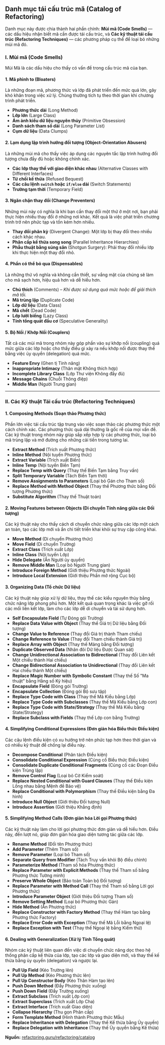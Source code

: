## Danh mục tái cấu trúc mã (Catalog of Refactoring)

Danh mục này được chia thành hai phần chính: **Mùi mã (Code Smells)** — các dấu hiệu nhận biết mã cần được tái cấu trúc, và **Các kỹ thuật tái cấu trúc (Refactoring Techniques)** — các phương pháp cụ thể để loại bỏ những mùi mã đó.

### I. Mùi mã (Code Smells)

Mùi Mã là các dấu hiệu cho thấy có vấn đề trong cấu trúc mã của bạn.

#### 1. Mã phình to (Bloaters)

Là những đoạn mã, phương thức và lớp đã phát triển đến mức quá lớn, gây khó khăn trong việc xử lý. Chúng thường tích tụ theo thời gian khi chương trình phát triển.

* **Phương thức dài** (Long Method)
* **Lớp lớn** (Large Class)
* **Ám ảnh kiểu dữ liệu nguyên thủy** (Primitive Obsession)
* **Danh sách tham số dài** (Long Parameter List)
* **Cụm dữ liệu** (Data Clumps)

#### 2. Lạm dụng lập trình hướng đối tượng (Object-Orientation Abusers)

Là những mùi mã cho thấy việc áp dụng các nguyên tắc lập trình hướng đối tượng chưa đầy đủ hoặc không chính xác.

* **Các lớp thay thế với giao diện khác nhau** (Alternative Classes with Different Interfaces)
* **Từ chối kế thừa** (Refused Bequest)
* **Các câu lệnh `switch` hoặc `if/else` dài** (Switch Statements)
* **Trường tạm thời** (Temporary Field)

#### 3. Ngăn chặn thay đổi (Change Preventers)

Những mùi này có nghĩa là khi bạn cần thay đổi một thứ ở một nơi, bạn phải thực hiện nhiều thay đổi ở những nơi khác. Kết quả là việc phát triển chương trình trở nên phức tạp và tốn kém hơn nhiều.

* **Thay đổi phân kỳ** (Divergent Change): Một lớp bị thay đổi theo nhiều cách khác nhau.
* **Phân cấp kế thừa song song** (Parallel Inheritance Hierarchies)
* **Phẫu thuật bằng súng săn** (Shotgun Surgery): Phải thay đổi nhiều lớp khi thực hiện một thay đổi nhỏ.

#### 4. Phần có thể bỏ qua (Dispensables)

Là những thứ vô nghĩa và không cần thiết, sự vắng mặt của chúng sẽ làm cho mã sạch hơn, hiệu quả hơn và dễ hiểu hơn.

* **Chú thích** (Comments) – *Khi được sử dụng quá mức hoặc để giải thích mã tồi.*
* **Mã trùng lặp** (Duplicate Code)
* **Lớp dữ liệu** (Data Class)
* **Mã chết** (Dead Code)
* **Lớp lười biếng** (Lazy Class)
* **Tính tổng quát đầu cơ** (Speculative Generality)

#### 5. Bộ Nối / Khớp Nối (Couplers)

Tất cả các mùi mã trong nhóm này góp phần vào sự khớp nối (coupling) quá mức giữa các lớp hoặc cho thấy điều gì xảy ra nếu khớp nối được thay thế bằng việc ủy quyền (delegation) quá mức.

* **Feature Envy** (Ghen tị Tính năng)
* **Inappropriate Intimacy** (Thân mật Không thích hợp)
* **Incomplete Library Class** (Lớp Thư viện Không đầy đủ)
* **Message Chains** (Chuỗi Thông điệp)
* **Middle Man** (Người Trung gian)

---

### II. Các Kỹ thuật Tái cấu trúc (Refactoring Techniques)

#### 1. Composing Methods (Soạn thảo Phương thức)

Phần lớn việc tái cấu trúc tập trung vào việc soạn thảo các phương thức một cách chính xác. Các phương thức quá dài thường là gốc rễ của mọi vấn đề. Các kỹ thuật trong nhóm này giúp sắp xếp hợp lý các phương thức, loại bỏ mã trùng lặp và mở đường cho những cải tiến trong tương lai.

* **Extract Method** (Trích xuất Phương thức)
* **Inline Method** (Nội tuyến Phương thức)
* **Extract Variable** (Trích xuất Biến)
* **Inline Temp** (Nội tuyến Biến Tạm)
* **Replace Temp with Query** (Thay thế Biến Tạm bằng Truy vấn)
* **Split Temporary Variable** (Tách Biến Tạm thời)
* **Remove Assignments to Parameters** (Loại bỏ Gán cho Tham số)
* **Replace Method with Method Object** (Thay thế Phương thức bằng Đối tượng Phương thức)
* **Substitute Algorithm** (Thay thế Thuật toán)

#### 2. Moving Features between Objects (Di chuyển Tính năng giữa các Đối tượng)

Các kỹ thuật này cho thấy cách di chuyển chức năng giữa các lớp một cách an toàn, tạo các lớp mới và ẩn chi tiết triển khai khỏi sự truy cập công khai.

* **Move Method** (Di chuyển Phương thức)
* **Move Field** (Di chuyển Trường)
* **Extract Class** (Trích xuất Lớp)
* **Inline Class** (Nội tuyến Lớp)
* **Hide Delegate** (Ẩn Người ủy quyền)
* **Remove Middle Man** (Loại bỏ Người Trung gian)
* **Introduce Foreign Method** (Giới thiệu Phương thức Ngoài)
* **Introduce Local Extension** (Giới thiệu Phần mở rộng Cục bộ)

#### 3. Organizing Data (Tổ chức Dữ liệu)

Các kỹ thuật này giúp xử lý dữ liệu, thay thế các kiểu nguyên thủy bằng chức năng lớp phong phú hơn. Một kết quả quan trọng khác là việc gỡ rối các mối liên kết lớp, làm cho các lớp dễ di chuyển và tái sử dụng hơn.

* **Self Encapsulate Field** (Tự Đóng gói Trường)
* **Replace Data Value with Object** (Thay thế Giá trị Dữ liệu bằng Đối tượng)
* **Change Value to Reference** (Thay đổi Giá trị thành Tham chiếu)
* **Change Reference to Value** (Thay đổi Tham chiếu thành Giá trị)
* **Replace Array with Object** (Thay thế Mảng bằng Đối tượng)
* **Duplicate Observed Data** (Nhân đôi Dữ liệu Được Quan sát)
* **Change Unidirectional Association to Bidirectional** (Thay đổi Liên kết Một chiều thành Hai chiều)
* **Change Bidirectional Association to Unidirectional** (Thay đổi Liên kết Hai chiều thành Một chiều)
* **Replace Magic Number with Symbolic Constant** (Thay thế Số "Ma thuật" bằng Hằng số Ký hiệu)
* **Encapsulate Field** (Đóng gói Trường)
* **Encapsulate Collection** (Đóng gói Bộ sưu tập)
* **Replace Type Code with Class** (Thay thế Mã Kiểu bằng Lớp)
* **Replace Type Code with Subclasses** (Thay thế Mã Kiểu bằng Lớp con)
* **Replace Type Code with State/Strategy** (Thay thế Mã Kiểu bằng State/Strategy)
* **Replace Subclass with Fields** (Thay thế Lớp con bằng Trường)

#### 4. Simplifying Conditional Expressions (Đơn giản hóa Biểu thức Điều kiện)

Các câu lệnh điều kiện có xu hướng trở nên phức tạp hơn theo thời gian và có nhiều kỹ thuật để chống lại điều này.

* **Decompose Conditional** (Phân tách Điều kiện)
* **Consolidate Conditional Expression** (Củng cố Biểu thức Điều kiện)
* **Consolidate Duplicate Conditional Fragments** (Củng cố các Đoạn Điều kiện Trùng lặp)
* **Remove Control Flag** (Loại bỏ Cờ Kiểm soát)
* **Replace Nested Conditional with Guard Clauses** (Thay thế Điều kiện Lồng nhau bằng Mệnh đề Bảo vệ)
* **Replace Conditional with Polymorphism** (Thay thế Điều kiện bằng Đa hình)
* **Introduce Null Object** (Giới thiệu Đối tượng Null)
* **Introduce Assertion** (Giới thiệu Khẳng định)

#### 5. Simplifying Method Calls (Đơn giản hóa Lời gọi Phương thức)

Các kỹ thuật này làm cho lời gọi phương thức đơn giản và dễ hiểu hơn. Điều này, đến lượt nó, giúp đơn giản hóa giao diện tương tác giữa các lớp.

* **Rename Method** (Đổi tên Phương thức)
* **Add Parameter** (Thêm Tham số)
* **Remove Parameter** (Loại bỏ Tham số)
* **Separate Query from Modifier** (Tách Truy vấn khỏi Bộ điều chỉnh)
* **Parameterize Method** (Tham số hóa Phương thức)
* **Replace Parameter with Explicit Methods** (Thay thế Tham số bằng Phương thức Tường minh)
* **Preserve Whole Object** (Bảo toàn Toàn bộ Đối tượng)
* **Replace Parameter with Method Call** (Thay thế Tham số bằng Lời gọi Phương thức)
* **Introduce Parameter Object** (Giới thiệu Đối tượng Tham số)
* **Remove Setting Method** (Loại bỏ Phương thức Gán)
* **Hide Method** (Ẩn Phương thức)
* **Replace Constructor with Factory Method** (Thay thế Hàm tạo bằng Phương thức Factory)
* **Replace Error Code with Exception** (Thay thế Mã Lỗi bằng Ngoại lệ)
* **Replace Exception with Test** (Thay thế Ngoại lệ bằng Kiểm thử)

#### 6. Dealing with Generalization (Xử lý Tính Tổng quát)

Nhóm các kỹ thuật liên quan đến việc di chuyển chức năng dọc theo hệ thống phân cấp kế thừa của lớp, tạo các lớp và giao diện mới, và thay thế kế thừa bằng ủy quyền (delegation) và ngược lại.

* **Pull Up Field** (Kéo Trường lên)
* **Pull Up Method** (Kéo Phương thức lên)
* **Pull Up Constructor Body** (Kéo Thân Hàm tạo lên)
* **Push Down Method** (Đẩy Phương thức xuống)
* **Push Down Field** (Đẩy Trường xuống)
* **Extract Subclass** (Trích xuất Lớp con)
* **Extract Superclass** (Trích xuất Lớp Cha)
* **Extract Interface** (Trích xuất Giao diện)
* **Collapse Hierarchy** (Thu gọn Phân cấp)
* **Form Template Method** (Hình thành Phương thức Mẫu)
* **Replace Inheritance with Delegation** (Thay thế Kế thừa bằng Ủy quyền)
* **Replace Delegation with Inheritance** (Thay thế Ủy quyền bằng Kế thừa)

**Nguồn:** [refactoring.guru/refactoring/catalog](https://refactoring.guru/refactoring/catalog)
